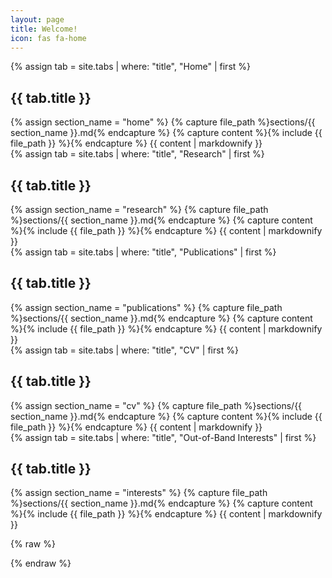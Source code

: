 ```yaml
---
layout: page
title: Welcome!
icon: fas fa-home
---
```



<!-- =================== HOME =================== -->
<section id="home">
  {% assign tab = site.tabs | where: "title", "Home" | first %}
  <h2>{{ tab.title }}</h2>
  {% assign section_name = "home" %}
  {% capture file_path %}sections/{{ section_name }}.md{% endcapture %}
  {% capture content %}{% include {{ file_path }} %}{% endcapture %}
  {{ content | markdownify }}
</section>

<!-- =================== RESEARCH =================== -->
<section id="research">
  {% assign tab = site.tabs | where: "title", "Research" | first %}
  <h2>{{ tab.title }}</h2>
  {% assign section_name = "research" %}
  {% capture file_path %}sections/{{ section_name }}.md{% endcapture %}
  {% capture content %}{% include {{ file_path }} %}{% endcapture %}
  {{ content | markdownify }}
</section>

<!-- =================== PUBLICATIONS =================== -->
<section id="publications">
  {% assign tab = site.tabs | where: "title", "Publications" | first %}
  <h2>{{ tab.title }}</h2>
  {% assign section_name = "publications" %}
  {% capture file_path %}sections/{{ section_name }}.md{% endcapture %}
  {% capture content %}{% include {{ file_path }} %}{% endcapture %}
  {{ content | markdownify }}
</section>

<!-- =================== CV =================== -->
<section id="cv">
  {% assign tab = site.tabs | where: "title", "CV" | first %}
  <h2>{{ tab.title }}</h2>
  {% assign section_name = "cv" %}
  {% capture file_path %}sections/{{ section_name }}.md{% endcapture %}
  {% capture content %}{% include {{ file_path }} %}{% endcapture %}
  {{ content | markdownify }}
</section>

<!-- =================== INTERESTS =================== -->
<section id="interests">
  {% assign tab = site.tabs | where: "title", "Out-of-Band Interests" | first %}
  <h2>{{ tab.title }}</h2>
  {% assign section_name = "interests" %}
  {% capture file_path %}sections/{{ section_name }}.md{% endcapture %}
  {% capture content %}{% include {{ file_path }} %}{% endcapture %}
  {{ content | markdownify }}
</section>



{% raw %}
<script>
window.addEventListener("load", function () {
  const ORDER = ["home","research","publications","cv","interests"];

  function idFromLink(a) {
    const href = a.getAttribute("href") || "";
    if (href === "/" || href === "/#home") return "home";
    const m = href.match(/^\/#([A-Za-z0-9\-_]+)/);
    return (m && ORDER.includes(m[1])) ? m[1] : null;
  }

  // ✅ Restrict to sidebar only
  const linkById = new Map();
  Array.from(document.querySelectorAll("#sidebar a.nav-link[href]")).forEach(a => {
    const id = idFromLink(a);
    if (id) linkById.set(id, a);
  });

  const items = ORDER.map(id => {
    const sec = document.getElementById(id);
    const link = linkById.get(id);
    return (sec && link) ? { id, sec, link } : null;
  }).filter(Boolean);

  if (!items.length) return;

  const OFFSET = 100;
  const setActive = id => items.forEach(it => it.link.classList.toggle("active", it.id === id));

  function updateActive() {
    const y = window.scrollY;
    const docH = document.documentElement.scrollHeight;
    const winH = window.innerHeight;
    if (y + winH >= docH - 2) return setActive(items.at(-1).id);

    let current = items[0].id;
    for (const it of items) {
      if (y >= it.sec.offsetTop - OFFSET) current = it.id;
      else break;
    }
    setActive(current);
  }

  items.forEach(({ link, sec, id }) => {
    link.addEventListener("click", e => {
      e.preventDefault();
      window.scrollTo({ top: sec.offsetTop - (OFFSET - 1), behavior: "smooth" });
      history.replaceState(null, "", "/#" + id);
      setActive(id);
    });
  });

  updateActive();
  window.addEventListener("scroll", updateActive, { passive: true });
  window.addEventListener("resize", updateActive);
});
</script>
{% endraw %}






<!-- {% raw %}
<script>
// document.addEventListener("DOMContentLoaded", function () {
window.addEventListener("load", function () {
  // Sections in scroll order (IDs must match your <section id="...">)
  const ORDER = ["home","research","publications","cv","interests"];

  // Find the sidebar links by href, not by class names
  const anchors = Array.from(document.querySelectorAll("a[href]"));
  const linkById = new Map();

  anchors.forEach(a => {
    const href = a.getAttribute("href") || "";
    if (href === "/" || href === "") { linkById.set("home", a); return; }
    const m = href.match(/#([A-Za-z0-9\-_]+)/);
    if (m && ORDER.includes(m[1]) && !linkById.has(m[1])) {
      linkById.set(m[1], a);
    }
  });

  const items = ORDER.map(id => {
    const section = document.getElementById(id);
    const link = linkById.get(id);
    return (section && link) ? { id, section, link } : null;
  }).filter(Boolean);

  if (items.length === 0) return;

  const OFFSET = 100;
  const setActive = idx => items.forEach((it, i) => it.link.classList.toggle("active", i === idx));

  function updateActive() {
    const y = window.scrollY || window.pageYOffset;
    const docH = document.documentElement.scrollHeight;
    const winH = window.innerHeight;

    if (y + winH >= docH - 2) { setActive(items.length - 1); return; }
    if (y <= items[0].section.offsetTop + 200) { setActive(0); return; }

    let idx = 0;
    for (let i = 0; i < items.length; i++) {
      if (y >= (items[i].section.offsetTop - OFFSET)) idx = i; else break;
    }
    setActive(idx);
  }

  // Smooth scroll + keep URL hash consistent
  items.forEach(({ link, id, section }) => {
    link.addEventListener("click", e => {
      const href = link.getAttribute("href") || "";
      if (href === "/" || href.startsWith("/#") || href.startsWith("#")) {
        e.preventDefault();
        window.scrollTo({ top: section.offsetTop - (OFFSET - 1), behavior: "smooth" });
        history.replaceState(null, "", "/#" + id);
      }
    });
  });

  updateActive();
  window.addEventListener("scroll", updateActive, { passive: true });
  window.addEventListener("resize", updateActive);
});
</script>
{% endraw %}

 -->

<!-- 

<script>
document.addEventListener("DOMContentLoaded", function () {
  // Grab all sidebar links
  const rawLinks = Array.from(document.querySelectorAll(".nav-item > a.nav-link"));

  // Build (link,id,section) triples. Map "/" to "home".
  const items = rawLinks.map(link => {
    const href = link.getAttribute("href") || "";
    let id = null;

    if (href.includes("#")) {
      id = href.split("#")[1];
    } else if (href === "/") { // Home in Chirpy
      id = "home";
    }

    const section = id ? document.getElementById(id) : null;
    return section ? { link, id, section } : null;
  }).filter(Boolean);

  // If Home wasn't found, bail early to avoid errors
  if (items.length === 0) return;

  const OFFSET = 100; // match your header/spacing
  const setActive = (idx) => {
    items.forEach((it, i) => it.link.classList.toggle("active", i === idx));
  };

  function updateActive() {
    const scrollY = window.scrollY || window.pageYOffset;
    const docH = document.documentElement.scrollHeight;
    const winH = window.innerHeight;

    // Bottom → last section
    if (scrollY + winH >= docH - 2) {
      setActive(items.length - 1);
      return;
    }

    // Top → Home (first item)
    const firstTop = items[0].section.offsetTop;
    if (scrollY <= firstTop + 200) {
      setActive(0);
      return;
    }

    // Otherwise, pick last section whose top is above the viewport top + OFFSET
    let idx = 0;
    for (let i = 0; i < items.length; i++) {
      const top = items[i].section.offsetTop - OFFSET;
      if (scrollY >= top) idx = i; else break;
    }
    setActive(idx);
  }

  // Smooth scroll + hash update
  items.forEach(({ link, id, section }) => {
    link.addEventListener("click", function (e) {
      const href = link.getAttribute("href") || "";
      if (href === "/" || href.startsWith("/#")) {
        e.preventDefault();
        window.scrollTo({ top: section.offsetTop - (OFFSET - 1), behavior: "smooth" });
        history.replaceState(null, "", "/#" + id);
      }
    });
  });

  updateActive();
  window.addEventListener("scroll", updateActive, { passive: true });
  window.addEventListener("resize", updateActive);
});
</script>


 -->
